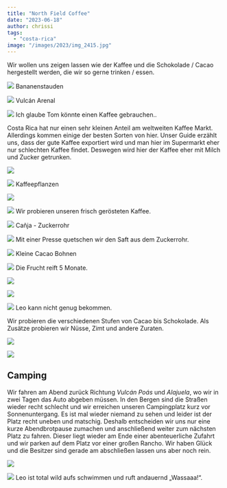 ```yaml
---
title: "North Field Coffee"
date: "2023-06-18"
author: chrissi
tags: 
  - "costa-rica"
image: "/images/2023/img_2415.jpg"
---
```


Wir wollen uns zeigen lassen wie der Kaffee und die Schokolade / Cacao hergestellt werden, die wir so gerne trinken / essen.

![](/images/2023/img_2411.jpg?w=1024)
Bananenstauden

![](/images/2023/img_4967.jpg?w=1024)
Vulcán Arenal

![](/images/2023/img_2414.jpg?w=1024)
Ich glaube Tom könnte einen Kaffee gebrauchen..

Costa Rica hat nur einen sehr kleinen Anteil am weltweiten Kaffee Markt. Allerdings kommen einige der besten Sorten von hier. Unser Guide erzählt uns, dass der gute Kaffee exportiert wird und man hier im Supermarkt eher nur schlechten Kaffee findet. Deswegen wird hier der Kaffee eher mit Milch und Zucker getrunken.

![](/images/2023/img_2415.jpg?w=768)

![](/images/2023/img_2455.jpg?w=1024)
Kaffeepflanzen

![](/images/2023/img_2448.jpg?w=1024)

![](/images/2023/img_2451.jpg?w=768)
Wir probieren unseren frisch gerösteten Kaffee.

![](/images/2023/img_2443.jpg?w=768)
Cañja - Zuckerrohr

![](/images/2023/img_4977.jpg?w=768)
Mit einer Presse quetschen wir den Saft aus dem Zuckerrohr.

![](/images/2023/img_2418.jpg?w=768)
Kleine Cacao Bohnen

![](/images/2023/img_2419.jpg?w=768)
Die Frucht reift 5 Monate.

![](/images/2023/img_2417.jpg?w=1024)

![](/images/2023/img_2434.jpg?w=1024)

![](/images/2023/img_2429.jpg?w=1024)
Leo kann nicht genug bekommen.

Wir probieren die verschiedenen Stufen von Cacao bis Schokolade. Als Zusätze probieren wir Nüsse, Zimt und andere Zuraten.

![](/images/2023/img_2428.jpg?w=1024)

![](/images/2023/img_2441.jpg?w=768)

## Camping

Wir fahren am Abend zurück Richtung _Vulcán Poás_ und _Alajuela_, wo wir in zwei Tagen das Auto abgeben müssen. In den Bergen sind die Straßen wieder recht schlecht und wir erreichen unseren Campingplatz kurz vor Sonnenuntergang. Es ist mal wieder niemand zu sehen und leider ist der Platz recht uneben und matschig. Deshalb entscheiden wir uns nur eine kurze Abendbrotpause zumachen und anschließend weiter zum nächsten Platz zu fahren. Dieser liegt wieder am Ende einer abenteuerliche Zufahrt und wir parken auf dem Platz vor einer großen Rancho. Wir haben Glück und die Besitzer sind gerade am abschließen lassen uns aber noch rein.

![](/images/2023/img_2460.jpg?w=1024)

![](/images/2023/img_2465.jpg?w=1024)
Leo ist total wild aufs schwimmen und ruft andauernd „Wassaaa!“.
